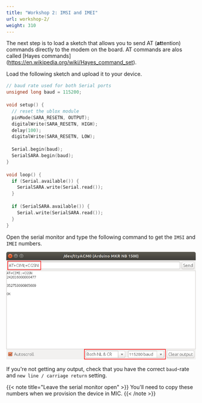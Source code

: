 ```yaml
---
title: "Workshop 2: IMSI and IMEI"
url: workshop-2/
weight: 310
---
```


The next step is to load a sketch that allows you to send AT (**at**tention) commands directly to the modem on the board. AT commands are alos called [Hayes commands] (https://en.wikipedia.org/wiki/Hayes_command_set).

Load the following sketch and upload it to your device.

```cpp
// baud rate used for both Serial ports
unsigned long baud = 115200;

void setup() {
  // reset the ublox module
  pinMode(SARA_RESETN, OUTPUT);
  digitalWrite(SARA_RESETN, HIGH);
  delay(100);
  digitalWrite(SARA_RESETN, LOW);

  Serial.begin(baud);
  SerialSARA.begin(baud);
}

void loop() {
  if (Serial.available()) {
    SerialSARA.write(Serial.read());
  }

  if (SerialSARA.available()) {
    Serial.write(SerialSARA.read());
  }
}
```

Open the serial monitor and type the following command to get the `IMSI` and `IMEI` numbers.

![AT commands to get IMSI and IMEI](/images/arduino-mkr-nb-1500-08-at-serial.png "AT commands to get IMSI and IMEI")

If you're not getting any output, check that you have the correct `baud`-rate and `new line / carriage return` setting.

{{< note title="Leave the serial monitor open" >}}
You'll need to copy these numbers when we provision the device in MIC.
{{< /note >}}
